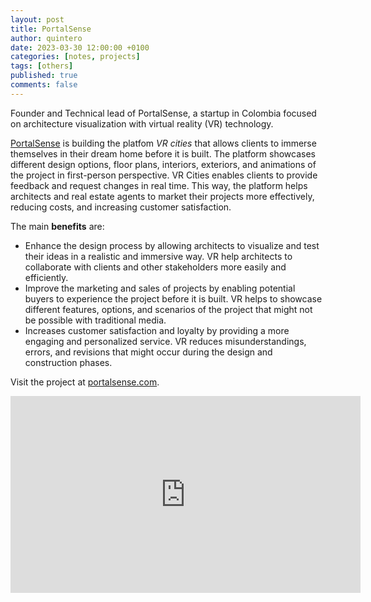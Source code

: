 ```yaml
---
layout: post
title: PortalSense
author: quintero
date: 2023-03-30 12:00:00 +0100
categories: [notes, projects]
tags: [others]
published: true
comments: false
---
```


Founder and Technical lead of PortalSense, a startup in Colombia focused on architecture visualization with virtual reality (VR) technology.

[PortalSense]((https://portalsense.com)) is building the platfom *VR cities* that allows clients to immerse themselves in their dream home before it is built. The platform showcases different design options, floor plans, interiors, exteriors, and animations of the project in first-person perspective. VR Cities enables clients to provide feedback and request changes in real time. This way, the platform helps architects and real estate agents to market their projects more effectively, reducing costs, and increasing customer satisfaction.

The main **benefits** are:
- Enhance the design process by allowing architects to visualize and test their ideas in a realistic and immersive way. VR help architects to collaborate with clients and other stakeholders more easily and efficiently.
- Improve the marketing and sales of projects by enabling potential buyers to experience the project before it is built. VR helps to showcase different features, options, and scenarios of the project that might not be possible with traditional media.
- Increases customer satisfaction and loyalty by providing a more engaging and personalized service. VR reduces misunderstandings, errors, and revisions that might occur during the design and construction phases.

Visit the project at [portalsense.com](https://portalsense.com).

<iframe width="560" height="315" src="https://www.youtube.com/embed/0t6lbIwArPk?rel=0" frameborder="0" allow="encrypted-media" allowfullscreen></iframe>

